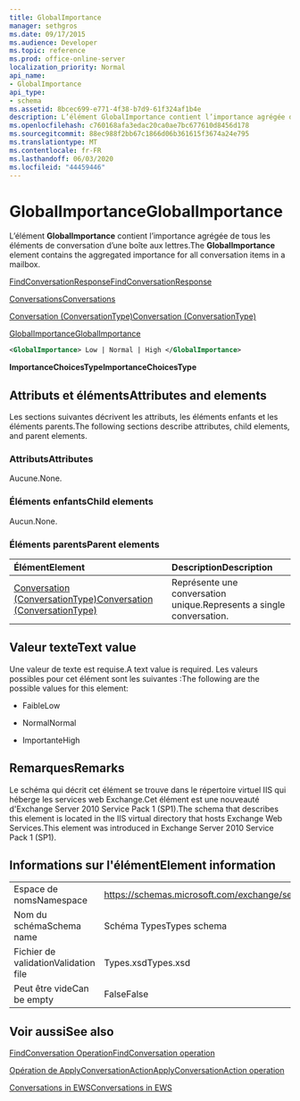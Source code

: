 ```yaml
---
title: GlobalImportance
manager: sethgros
ms.date: 09/17/2015
ms.audience: Developer
ms.topic: reference
ms.prod: office-online-server
localization_priority: Normal
api_name:
- GlobalImportance
api_type:
- schema
ms.assetid: 8bcec699-e771-4f38-b7d9-61f324af1b4e
description: L’élément GlobalImportance contient l’importance agrégée de tous les éléments de conversation d’une boîte aux lettres.
ms.openlocfilehash: c760168afa3edac20ca0ae7bc677610d8456d178
ms.sourcegitcommit: 88ec988f2bb67c1866d06b361615f3674a24e795
ms.translationtype: MT
ms.contentlocale: fr-FR
ms.lasthandoff: 06/03/2020
ms.locfileid: "44459446"
---
```

# <a name="globalimportance"></a><span data-ttu-id="301c1-103">GlobalImportance</span><span class="sxs-lookup"><span data-stu-id="301c1-103">GlobalImportance</span></span>

<span data-ttu-id="301c1-104">L’élément **GlobalImportance** contient l’importance agrégée de tous les éléments de conversation d’une boîte aux lettres.</span><span class="sxs-lookup"><span data-stu-id="301c1-104">The **GlobalImportance** element contains the aggregated importance for all conversation items in a mailbox.</span></span> 
  
[<span data-ttu-id="301c1-105">FindConversationResponse</span><span class="sxs-lookup"><span data-stu-id="301c1-105">FindConversationResponse</span></span>](findconversationresponse.md)
  
[<span data-ttu-id="301c1-106">Conversations</span><span class="sxs-lookup"><span data-stu-id="301c1-106">Conversations</span></span>](conversations-ex15websvcsotherref.md)
  
[<span data-ttu-id="301c1-107">Conversation (ConversationType)</span><span class="sxs-lookup"><span data-stu-id="301c1-107">Conversation (ConversationType)</span></span>](conversation-conversationtype.md)
  
[<span data-ttu-id="301c1-108">GlobalImportance</span><span class="sxs-lookup"><span data-stu-id="301c1-108">GlobalImportance</span></span>](globalimportance.md)
  
```XML
<GlobalImportance> Low | Normal | High </GlobalImportance>
```

 <span data-ttu-id="301c1-109">**ImportanceChoicesType**</span><span class="sxs-lookup"><span data-stu-id="301c1-109">**ImportanceChoicesType**</span></span>
## <a name="attributes-and-elements"></a><span data-ttu-id="301c1-110">Attributs et éléments</span><span class="sxs-lookup"><span data-stu-id="301c1-110">Attributes and elements</span></span>

<span data-ttu-id="301c1-111">Les sections suivantes décrivent les attributs, les éléments enfants et les éléments parents.</span><span class="sxs-lookup"><span data-stu-id="301c1-111">The following sections describe attributes, child elements, and parent elements.</span></span>
  
### <a name="attributes"></a><span data-ttu-id="301c1-112">Attributs</span><span class="sxs-lookup"><span data-stu-id="301c1-112">Attributes</span></span>

<span data-ttu-id="301c1-113">Aucune.</span><span class="sxs-lookup"><span data-stu-id="301c1-113">None.</span></span>
  
### <a name="child-elements"></a><span data-ttu-id="301c1-114">Éléments enfants</span><span class="sxs-lookup"><span data-stu-id="301c1-114">Child elements</span></span>

<span data-ttu-id="301c1-115">Aucun.</span><span class="sxs-lookup"><span data-stu-id="301c1-115">None.</span></span>
  
### <a name="parent-elements"></a><span data-ttu-id="301c1-116">Éléments parents</span><span class="sxs-lookup"><span data-stu-id="301c1-116">Parent elements</span></span>

|<span data-ttu-id="301c1-117">**Élément**</span><span class="sxs-lookup"><span data-stu-id="301c1-117">**Element**</span></span>|<span data-ttu-id="301c1-118">**Description**</span><span class="sxs-lookup"><span data-stu-id="301c1-118">**Description**</span></span>|
|:-----|:-----|
|[<span data-ttu-id="301c1-119">Conversation (ConversationType)</span><span class="sxs-lookup"><span data-stu-id="301c1-119">Conversation (ConversationType)</span></span>](conversation-conversationtype.md) <br/> |<span data-ttu-id="301c1-120">Représente une conversation unique.</span><span class="sxs-lookup"><span data-stu-id="301c1-120">Represents a single conversation.</span></span>  <br/> |
   
## <a name="text-value"></a><span data-ttu-id="301c1-121">Valeur texte</span><span class="sxs-lookup"><span data-stu-id="301c1-121">Text value</span></span>

<span data-ttu-id="301c1-122">Une valeur de texte est requise.</span><span class="sxs-lookup"><span data-stu-id="301c1-122">A text value is required.</span></span> <span data-ttu-id="301c1-123">Les valeurs possibles pour cet élément sont les suivantes :</span><span class="sxs-lookup"><span data-stu-id="301c1-123">The following are the possible values for this element:</span></span>
  
- <span data-ttu-id="301c1-124">Faible</span><span class="sxs-lookup"><span data-stu-id="301c1-124">Low</span></span>
    
- <span data-ttu-id="301c1-125">Normal</span><span class="sxs-lookup"><span data-stu-id="301c1-125">Normal</span></span>
    
- <span data-ttu-id="301c1-126">Importante</span><span class="sxs-lookup"><span data-stu-id="301c1-126">High</span></span>
    
## <a name="remarks"></a><span data-ttu-id="301c1-127">Remarques</span><span class="sxs-lookup"><span data-stu-id="301c1-127">Remarks</span></span>

<span data-ttu-id="301c1-128">Le schéma qui décrit cet élément se trouve dans le répertoire virtuel IIS qui héberge les services web Exchange.Cet élément est une nouveauté d'Exchange Server 2010 Service Pack 1 (SP1).</span><span class="sxs-lookup"><span data-stu-id="301c1-128">The schema that describes this element is located in the IIS virtual directory that hosts Exchange Web Services.This element was introduced in Exchange Server 2010 Service Pack 1 (SP1).</span></span>
  
## <a name="element-information"></a><span data-ttu-id="301c1-129">Informations sur l'élément</span><span class="sxs-lookup"><span data-stu-id="301c1-129">Element information</span></span>

|||
|:-----|:-----|
|<span data-ttu-id="301c1-130">Espace de noms</span><span class="sxs-lookup"><span data-stu-id="301c1-130">Namespace</span></span>  <br/> |https://schemas.microsoft.com/exchange/services/2006/types  <br/> |
|<span data-ttu-id="301c1-131">Nom du schéma</span><span class="sxs-lookup"><span data-stu-id="301c1-131">Schema name</span></span>  <br/> |<span data-ttu-id="301c1-132">Schéma Types</span><span class="sxs-lookup"><span data-stu-id="301c1-132">Types schema</span></span>  <br/> |
|<span data-ttu-id="301c1-133">Fichier de validation</span><span class="sxs-lookup"><span data-stu-id="301c1-133">Validation file</span></span>  <br/> |<span data-ttu-id="301c1-134">Types.xsd</span><span class="sxs-lookup"><span data-stu-id="301c1-134">Types.xsd</span></span>  <br/> |
|<span data-ttu-id="301c1-135">Peut être vide</span><span class="sxs-lookup"><span data-stu-id="301c1-135">Can be empty</span></span>  <br/> |<span data-ttu-id="301c1-136">False</span><span class="sxs-lookup"><span data-stu-id="301c1-136">False</span></span>  <br/> |
   
## <a name="see-also"></a><span data-ttu-id="301c1-137">Voir aussi</span><span class="sxs-lookup"><span data-stu-id="301c1-137">See also</span></span>



[<span data-ttu-id="301c1-138">FindConversation Operation</span><span class="sxs-lookup"><span data-stu-id="301c1-138">FindConversation operation</span></span>](findconversation-operation.md)
  
[<span data-ttu-id="301c1-139">Opération de ApplyConversationAction</span><span class="sxs-lookup"><span data-stu-id="301c1-139">ApplyConversationAction operation</span></span>](applyconversationaction-operation.md)


[<span data-ttu-id="301c1-140">Conversations in EWS</span><span class="sxs-lookup"><span data-stu-id="301c1-140">Conversations in EWS</span></span>](https://msdn.microsoft.com/library/91e64629-db6c-4c94-9dcb-d386232e8467%28Office.15%29.aspx)

